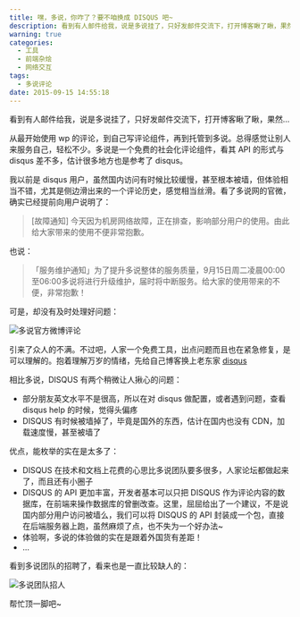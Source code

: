 ```yaml
---
title: 嘿，多说，你咋了？要不咱换成 DISQUS 吧~
description: 看到有人邮件给我，说是多说挂了，只好发邮件交流下，打开博客瞅了瞅，果然...
warning: true
categories:
  - 工具
  - 前端杂烩
  - 网络交互
tags:
  - 多说评论
date: 2015-09-15 14:55:18
---
```



看到有人邮件给我，说是多说挂了，只好发邮件交流下，打开博客瞅了瞅，果然...

<!--more-->

从最开始使用 wp 的评论，到自己写评论组件，再到托管到多说。总得感觉让别人来服务自己，轻松不少。多说是一个免费的社会化评论组件，看其 API 的形式与 disqus 差不多，估计很多地方也是参考了 disqus。

我以前是 disqus 用户，虽然国内访问有时候比较缓慢，甚至根本被墙，但体验相当不错，尤其是侧边滑出来的一个评论历史，感觉相当丝滑。看了多说网的官微，确实已经提前向用户说明了：

> [故障通知] 今天因为机房网络故障，正在排查，影响部分用户的使用。由此给大家带来的使用不便非常抱歉。

也说：

>「服务维护通知」为了提升多说整体的服务质量，9月15日周二凌晨00:00至06:00多说将进行升级维护，届时将中断服务。给大家的使用带来的不便，非常抱歉！

可是，却没有及时处理好问题：

![多说官方微博评论](http://www.barretlee.com/blogimgs/2015/09/20150902_cf630817.jpg)

引来了众人的不满。不过吧，人家一个免费工具，出点问题而且也在紧急修复，是可以理解的。抱着理解万岁的情绪，先给自己博客换上老东家 [disqus](https://disqus.com/)

相比多说，DISQUS 有两个稍微让人揪心的问题：

- 部分朋友英文水平不是很高，所以在对 disqus 做配置，或者遇到问题，查看 disqus help 的时候，觉得头偏疼
- DISQUS 有时候被墙掉了，毕竟是国外的东西，估计在国内也没有 CDN，加载速度慢，甚至被墙了

优点，能枚举的实在是太多了：

- DISQUS 在技术和文档上花费的心思比多说团队要多很多，人家论坛都做起来了，而且还有小圈子
- DISQUS 的 API 更加丰富，开发者基本可以只把 DISQUS 作为评论内容的数据库，在前端来操作数据库的曾删改查。这里，屈屈给出了一个建议，不是说国内部分用户访问被墙么，我们可以将 DISQUS 的 API 封装成一个包，直接在后端服务器上跑，虽然麻烦了点，也不失为一个好办法~
- 体验啊，多说的体验做的实在是跟着外国货有差距！
- ...

看到多说团队的招聘了，看来也是一直比较缺人的：

![多说团队招人](http://www.barretlee.com/blogimgs/2015/09/20150902_bfc28ffc.jpg)

帮忙顶一脚吧~


